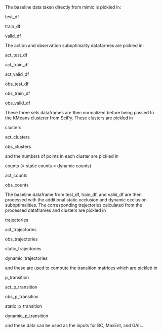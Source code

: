 The baseline data taken directly from mimic is pickled in:

test_df

train_df

valid_df

The action and observation suboptimality datafarmes are pickled in:

act_test_df

act_train_df

act_valid_df

obs_test_df

obs_train_df

obs_valid_df

These three sets dataframes are then normalized before being passed to the KMeans clusterer from SciPy. These clusters are pickled in

clusters

act_clusters

obs_clusters

and the numbers of points in each cluster are pickled in

counts (= static counts = dynamic counts)

act_counts

obs_counts

The baseline dataframe from test_df, train_df, and valid_df are then processed with the additional static occlusion and dynamic occlusion suboptimalities. The corresponding trajectories calculated from the processed dataframes and clusters are pickled in

trajectories

act_trajectories

obs_trajectories

static_trajectories

dynamic_trajectories

and these are used to compute the transition matrices which are pickled in

p_transition

act_p_transition

obs_p_transition

static_p_transition

dynamic_p_transition

and these data can be used as the inputs for BC, MaxEnt, and GAIL.
